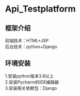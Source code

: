 # Api_Testplatform
## 框架介绍  
前端技术：HTML+JSP  
后台技术：python+Django  
## 环境安装 
1.安装python版本3.6以上  
2.安装Pycharm的IDE编辑器  
3.安装相关依赖包：Django